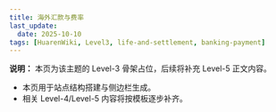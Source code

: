 ```yaml
---
title: 海外汇款与费率
last_update:
  date: 2025-10-10
tags: [HuarenWiki, Level3, life-and-settlement, banking-payment]
---
```

**说明：** 本页为该主题的 Level-3 骨架占位，后续将补充 Level-5 正文内容。

- 本页用于站点结构搭建与侧边栏生成。
- 相关 Level-4/Level-5 内容将按模板逐步补齐。
